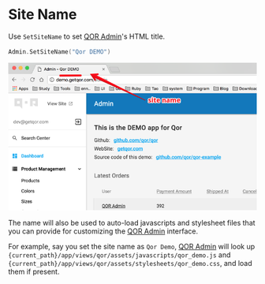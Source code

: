 # Site Name

Use `SetSiteName` to set [QOR Admin](../chapter2/setup.md)'s HTML title.

```go
Admin.SetSiteName("Qor DEMO")
```

![site name](sitename-demo.png)

The name will also be used to auto-load javascripts and stylesheet files that you can provide for customizing the [QOR Admin](../chapter2/setup.md) interface.

For example, say you set the site name as `Qor Demo`, [QOR Admin](../chapter2/setup.md) will look up `{current_path}/app/views/qor/assets/javascripts/qor_demo.js` and `{current_path}/app/views/qor/assets/stylesheets/qor_demo.css`, and load them if present.
